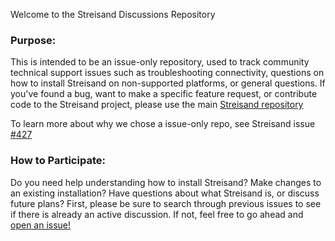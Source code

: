 Welcome to the Streisand Discussions Repository

### Purpose:

This is intended to be an issue-only repository, used to track community technical support issues such as troubleshooting
connectivity, questions on how to install Streisand on non-supported platforms, or general questions. If you've found a
bug, want to make a specific feature request, or contribute code to the Streisand project, please use the main
[Streisand repository](https://github.com/jlund/streisand/)

To learn more about why we chose a issue-only repo, see Streisand issue [#427](https://github.com/jlund/streisand/pull/427)

### How to Participate:

Do you need help understanding how to install Streisand? Make changes to an existing installation? Have questions about
what Streisand is, or discuss future plans? First, please be sure to search through previous issues to see if there is
already an active discussion. If not, feel free to go ahead and [open an issue!](https://github.com/jlund/streisand-discussions/issues)